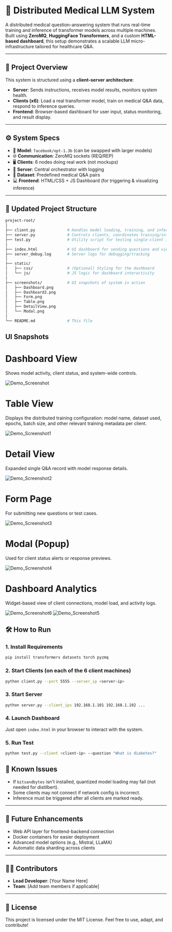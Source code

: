 # 🧠 Distributed Medical LLM System

A distributed medical question-answering system that runs real-time training and inference of transformer models across multiple machines. Built using **ZeroMQ**, **HuggingFace Transformers**, and a custom **HTML-based dashboard**, this setup demonstrates a scalable LLM micro-infrastructure tailored for healthcare Q&A.

---

## 🚀 Project Overview

This system is structured using a **client-server architecture**:

- **Server**: Sends instructions, receives model results, monitors system health.
- **Clients (x6)**: Load a real transformer model, train on medical Q&A data, respond to inference queries.
- **Frontend**: Browser-based dashboard for user input, status monitoring, and result display.

---

## ⚙️ System Specs

- 🧠 **Model**: `facebook/opt-1.3b` (can be swapped with larger models)
- 🌐 **Communication**: ZeroMQ sockets (REQ/REP)
- 🖥️ **Clients**: 6 nodes doing real work (not mockups)
- 📡 **Server**: Central orchestrator with logging
- 🧾 **Dataset**: Predefined medical Q&A pairs
- 💻 **Frontend**: HTML/CSS + JS Dashboard (for triggering & visualizing inference)

---

## 📁 Updated Project Structure

```bash
project-root/
│
├── client.py              # Handles model loading, training, and inference
├── server.py              # Controls clients, coordinates training/inference
├── test.py                # Utility script for testing single-client inference
│
├── index.html             # UI dashboard for sending questions and viewing results
├── server_debug.log       # Server logs for debugging/tracking
│
├── static/
│   ├── css/               # (Optional) Styling for the dashboard
│   └── js/                # JS logic for dashboard interactivity
│
├── screenshots/           # UI snapshots of system in action
│   ├── Dashboard.png
│   ├── Dashboard2.png
│   ├── Form.png
│   ├── Table.png
│   ├── DetailView.png
│   └── Modal.png
│
└── README.md              # This file
```

## UI Snapshots

#  Dashboard View
Shows model activity, client status, and system-wide controls.  

![Demo_Screenshot](https://github.com/user-attachments/assets/9c3c6b11-9b26-4414-b05c-80cee1bc737d)

# Table View
Displays the distributed training configuration: model name, dataset used, epochs, batch size, and other relevant training metadata per client.  

![Demo_Screenshot1](https://github.com/user-attachments/assets/34e04d69-a0d7-404b-a65e-e257616a9159)

# Detail View
Expanded single Q&A record with model response details.  

![Demo_Screenshot2](https://github.com/user-attachments/assets/d7bcc271-8271-47f2-be5c-e22ccb1d4a7b)

# Form Page 
For submitting new questions or test cases.  

![Demo_Screenshot3](https://github.com/user-attachments/assets/77305fa0-b016-4ec4-92d1-54992c92318c)

# Modal (Popup) 
Used for client status alerts or response previews.  

![Demo_Screenshot4](https://github.com/user-attachments/assets/3bc1a998-8f59-4291-ab6b-da91fffe106f)

# Dashboard Analytics 
Widget-based view of client connections, model load, and activity logs.  

![Demo_Screenshot6](https://github.com/user-attachments/assets/83578baf-19f2-4b11-891f-0503ec33b759)
![Demo_Screenshot5](https://github.com/user-attachments/assets/1bee894f-a2b8-4667-ba27-393609fc7d00)

## 🛠️ How to Run

### 1. Install Requirements
```bash
pip install transformers datasets torch pyzmq
```

### 2. Start Clients (on each of the 6 client machines)
```bash
python client.py --port 5555 --server_ip <server-ip>
```

### 3. Start Server
```bash
python server.py --client_ips 192.168.1.101 192.168.1.102 ...
```

### 4. Launch Dashboard
Just open `index.html` in your browser to interact with the system.

### 5. Run Test
```bash
python test.py --client <client-ip> --question "What is diabetes?"
```

## 🐛 Known Issues

- If `bitsandbytes` isn't installed, quantized model loading may fail (not needed for distilbert).
- Some clients may not connect if network config is incorrect.
- Inference must be triggered after all clients are marked ready.

---

## 📌 Future Enhancements

- Web API layer for frontend-backend connection
- Docker containers for easier deployment
- Advanced model options (e.g., Mistral, LLaMA)
- Automatic data sharding across clients

---

## 👨‍💻 Contributors

- **Lead Developer**: [Your Name Here]
- **Team**: [Add team members if applicable]

---

## 📄 License

This project is licensed under the MIT License. Feel free to use, adapt, and contribute!
